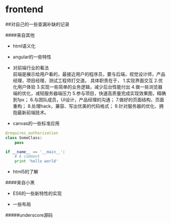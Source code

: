 # frontend


##对自己的一些查漏补缺的记录

####来自其他
* html语义化  

* angular的一些特性  

* 对前端行业的看法  
       前端是展示给用户看的，最接近用户的程序员，要与后端，视觉设计师，产品经理，项目经理，测试工程师打交道。
       具体职责在于，
       1.实现界面交互
       2.优化用户体验
          3.实现一些简单的业务逻辑，减少后台性能付出
          4.做一些浏览器端的优化，减轻服务器端压力
          5.参与项目，快速高质量完成实现效果图，精确到1px；
          6.与团队成员，UI设计，产品经理的沟通；
          7.做好的页面结构，页面重构；
          8.处理hack，兼容、写出优美的代码格式；
          9.针对服务器的优化、拥抱最新前端技术。

* canvas的一些标准应用  

```python
@requires_authorization
class SomeClass:
    pass

if __name__ == '__main__':
    # A comment
    print 'hello world'
```

* html5的了解  


####来自小黑
* ES6的一些新特性的实现  

* 一些布局  

#####underscore源码  


